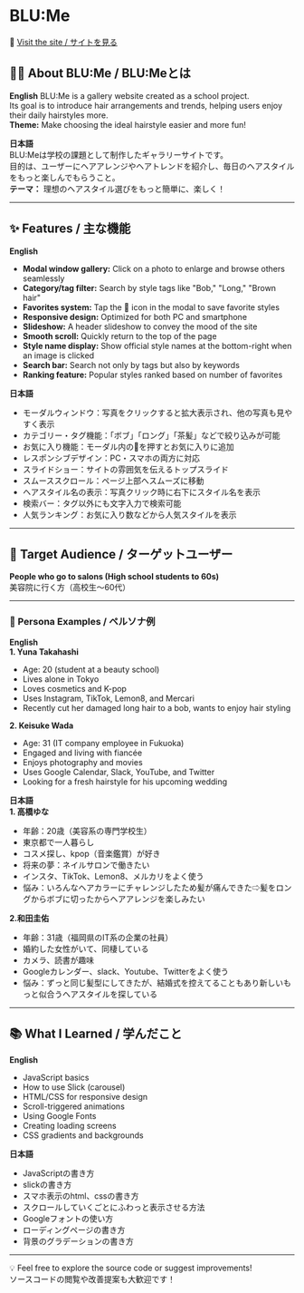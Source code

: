 # BLU:Me

🔗 [Visit the site / サイトを見る](https://tahoito.github.io/BLU-Me/)

## 💇‍♀️ About BLU:Me / BLU:Meとは

**English** 
BLU:Me is a gallery website created as a school project.  
Its goal is to introduce hair arrangements and trends, helping users enjoy their daily hairstyles more.  
**Theme:** Make choosing the ideal hairstyle easier and more fun!

**日本語**  
BLU:Meは学校の課題として制作したギャラリーサイトです。  
目的は、ユーザーにヘアアレンジやヘアトレンドを紹介し、毎日のヘアスタイルをもっと楽しんでもらうこと。  
**テーマ：** 理想のヘアスタイル選びをもっと簡単に、楽しく！

---

## ✨ Features / 主な機能

**English**
- **Modal window gallery:** Click on a photo to enlarge and browse others seamlessly  
- **Category/tag filter:** Search by style tags like "Bob," "Long," "Brown hair"  
- **Favorites system:** Tap the 🤍 icon in the modal to save favorite styles  
- **Responsive design:** Optimized for both PC and smartphone  
- **Slideshow:** A header slideshow to convey the mood of the site  
- **Smooth scroll:** Quickly return to the top of the page  
- **Style name display:** Show official style names at the bottom-right when an image is clicked  
- **Search bar:** Search not only by tags but also by keywords  
- **Ranking feature:** Popular styles ranked based on number of favorites  

**日本語**
- モーダルウィンドウ：写真をクリックすると拡大表示され、他の写真も見やすく表示  
- カテゴリー・タグ機能：「ボブ」「ロング」「茶髪」などで絞り込みが可能  
- お気に入り機能：モーダル内の🤍を押すとお気に入りに追加  
- レスポンシブデザイン：PC・スマホの両方に対応  
- スライドショー：サイトの雰囲気を伝えるトップスライド  
- スムーススクロール：ページ上部へスムーズに移動  
- ヘアスタイル名の表示：写真クリック時に右下にスタイル名を表示  
- 検索バー：タグ以外にも文字入力で検索可能  
- 人気ランキング：お気に入り数などから人気スタイルを表示  

---

## 🎯 Target Audience / ターゲットユーザー

**People who go to salons (High school students to 60s)**  
美容院に行く方（高校生〜60代）

---

### 👤 Persona Examples / ペルソナ例

**English**  
**1. Yuna Takahashi**  
- Age: 20 (student at a beauty school)  
- Lives alone in Tokyo  
- Loves cosmetics and K-pop  
- Uses Instagram, TikTok, Lemon8, and Mercari  
- Recently cut her damaged long hair to a bob, wants to enjoy hair styling

**2. Keisuke Wada**  
- Age: 31 (IT company employee in Fukuoka)  
- Engaged and living with fiancée  
- Enjoys photography and movies  
- Uses Google Calendar, Slack, YouTube, and Twitter  
- Looking for a fresh hairstyle for his upcoming wedding


**日本語**  
**1. 高橋ゆな**
- 年齢：20歳（美容系の専門学校生）
- 東京都で一人暮らし
- コスメ探し、kpop（音楽鑑賞）が好き
- 将来の夢：ネイルサロンで働きたい
- インスタ、TikTok、Lemon8、メルカリをよく使う
- 悩み：いろんなヘアカラーにチャレンジしたため髪が痛んできた⇨髪をロングからボブに切ったからヘアアレンジを楽しみたい

**2.和田圭佑**
- 年齢：31歳（福岡県のIT系の企業の社員）
- 婚約した女性がいて、同棲している
- カメラ、読書が趣味
- Googleカレンダー、slack、Youtube、Twitterをよく使う
- 悩み：ずっと同じ髪型にしてきたが、結婚式を控えてることもあり新しいもっと似合うヘアスタイルを探している
  
---

## 📚 What I Learned / 学んだこと

**English**
- JavaScript basics  
- How to use Slick (carousel)  
- HTML/CSS for responsive design  
- Scroll-triggered animations  
- Using Google Fonts  
- Creating loading screens  
- CSS gradients and backgrounds  

**日本語**
- JavaScriptの書き方
- slickの書き方
- スマホ表示のhtml、cssの書き方
- スクロールしていくごとにふわっと表示させる方法
- Googleフォントの使い方
- ローディングページの書き方
- 背景のグラデーションの書き方
  
---

💡 Feel free to explore the source code or suggest improvements!  
ソースコードの閲覧や改善提案も大歓迎です！
